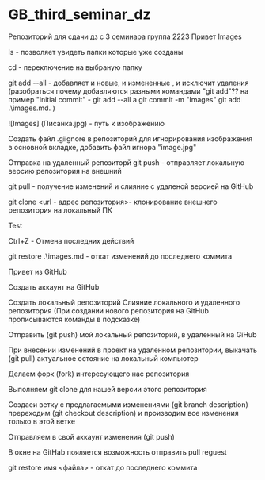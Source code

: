 # GB_third_seminar_dz
Репозиторий для сдачи дз с 3 семинара группа 2223
Привет
Images

ls - позволяет увидеть папки которые уже созданы

cd - переключение на выбраную папку

git add --all - добавляет и новые, и измененные , и исключит удаления (разобраться почему добавляются разными командами "git add"?? на пример "initial commit" - git add --all a git commit -m "Images" git add .\images.md. )

![Images] (Писанка.jpg) - путь к изображению

Создать файл .giignore в репозиторий для игнорирования изображения в основной вкладке, добавить файл игнора "image.jpg"

Отправка на удаленный репозиторй git push - отправляет локальную версию репозитория на внешний

git pull - получение изменений и слияние с удаленой версией на GitHub

git clone <url - адрес репозитория>- клонирование внешнего репозитория на локальный ПК

Test

Ctrl+Z - Отмена последних действий

git restore .\images.md - откат изменений до последнего коммита

Привет из GitHub

Создать аккаунт на GitHub

Создать локальный репозиторий
Слияние локального и удаленного репозитория (При создании нового репозитория на GitHub прописываются команды в подсказке)

Отправить (git push) мой локальный репозиторий, в удаленный на GiHub

При внесении изменений в проект на удаленном репозитории, выкачать (git pull) актуальное остояние на локальный компьютер

Делаем форк (fork) интересующего нас репозитория

Выполняем git clone для нашей версии этого репозитория

Создаеи ветку с предлагаемыми изменениями (git branch description) пререходим (git checkout description) и производим все изменения только в этой ветке

Отправляем в свой аккаунт изменения (git push)

В окне на GitHab пояляется возможность отправить pull reguest

git restore имя <файла> - откат до последнего коммита
